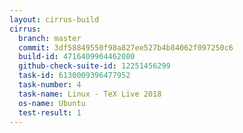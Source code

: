 ```yaml
---
layout: cirrus-build
cirrus:
  branch: master
  commit: 3df58849550f98a827ee527b4b84062f097250c6
  build-id: 4716409964462080
  github-check-suite-id: 12251456299
  task-id: 6130009396477952
  task-number: 4
  task-name: Linux - TeX Live 2018
  os-name: Ubuntu
  test-result: 1
---
```

